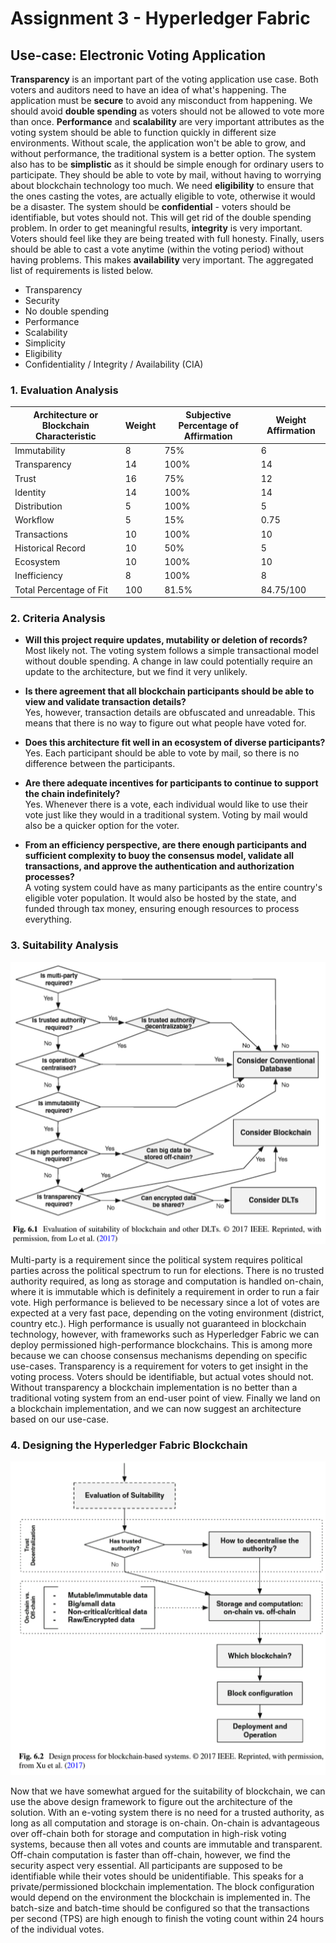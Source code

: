 # Assignment 3 - Hyperledger Fabric 

## **Use-case: Electronic Voting Application** 

**Transparency** is an important part of the voting application use case. Both voters and auditors need to have an idea of what's happening. 
The application must be **secure** to avoid any misconduct from happening. We should avoid **double spending** as voters should not be allowed to vote more than once.
**Performance** and **scalability** are very important attributes as the voting system should be able to function quickly in different size environments. Without scale, the application won't be able to grow, and without performance, the traditional system is a better option. The system also has to be **simplistic** as it should be simple enough for ordinary users to participate. They should be able to vote by mail, without having to worrying about blockchain technology too much. We need **eligibility** to ensure that the ones casting the votes, are actually eligible to vote, otherwise it would be a disaster. The system should be **confidential** - voters should be identifiable, but votes should not. This will get rid of the double spending problem. In order to get meaningful results, **integrity** is very important. Voters should feel like they are being treated with full honesty. Finally, users should be able to cast a vote anytime (within the voting period) without having problems. This makes **availability** very important. The aggregated list of requirements is listed below.

* Transparency
* Security
* No double spending
* Performance
* Scalability
* Simplicity
* Eligibility
* Confidentiality / Integrity / Availability (CIA)


### **1. Evaluation Analysis**
| Architecture or Blockchain Characteristic | Weight | Subjective Percentage of Affirmation | Weight Affirmation |
|-------------------------------------------|--------|--------------------------------------|--------------------|
| Immutability                              | 8      | 75%                                  | 6                  |
| Transparency                              | 14     | 100%                                 | 14                 |
| Trust                                     | 16     | 75%                                  | 12                 |
| Identity                                  | 14     | 100%                                 | 14                 |
| Distribution                              | 5      | 100%                                 | 5                  |
| Workflow                                  | 5      | 15%                                  | 0.75               |
| Transactions                              | 10     | 100%                                 | 10                 |
| Historical Record                         | 10     | 50%                                  | 5                  |
| Ecosystem                                 | 10     | 100%                                 | 10                 |
| Inefficiency                              | 8      | 100%                                 | 8                  |
| Total Percentage of Fit                   | 100    | 81.5%                                | 84.75/100          |

### **2. Criteria Analysis**

* **Will this project require updates, mutability or deletion of records?**  
Most likely not. The voting system follows a simple transactional model without double spending. A change in law could potentially require an update to the architecture, but we find it very unlikely. 

* **Is there agreement that all blockchain participants should be able to view and validate    transaction details?**  
Yes, however, transaction details are obfuscated and unreadable. This means that there is no way to figure out what people have voted for.

* **Does this architecture fit well in an ecosystem of diverse participants?**  
Yes. Each participant should be able to vote by mail, so there is no difference between the participants. 

* **Are there adequate incentives for participants to continue to support the chain indefinitely?**  
Yes. Whenever there is a vote, each individual would like to use their vote just like they would in a traditional system. Voting by mail would also be a quicker option for the voter.

* **From an efficiency perspective, are there enough participants and sufficient complexity to buoy the consensus model, validate all transactions, and approve the authentication and authorization processes?**  
A voting system could have as many participants as the entire country's eligible voter population. It would also be hosted by the state, and funded through tax money, ensuring enough resources to process everything.

### **3. Suitability Analysis**
![Suitability Analysis](images/suitability_diagram.png)

Multi-party is a requirement since the political system requires political parties across the political spectrum to run for elections. There is no trusted authority required, as long as storage and computation is handled on-chain, where it is immutable which is definitely a requirement in order to run a fair vote. High performance is believed to be necessary since a lot of votes are expected at a very fast pace, depending on the voting environment (district, country etc.). High performance is usually not guaranteed in blockchain technology, however, with frameworks such as Hyperledger Fabric we can deploy permissioned high-performance blockchains. This is among more because we can choose consensus mechanisms depending on specific use-cases. Transparency is a requirement for voters to get insight in the voting process. Voters should be identifiable, but actual votes should not. Without transparency a blockchain implementation is no better than a traditional voting system from an end-user point of view. Finally we land on a blockchain implementation, and we can now suggest an architecture based on our use-case.

### **4. Designing the Hyperledger Fabric Blockchain**
![Design Process](images/design_diagram.png)

Now that we have somewhat argued for the suitability of blockchain, we can use the above design framework to figure out the architecture of the solution. With an e-voting system there is no need for a trusted authority, as long as all computation and storage is on-chain. On-chain is advantageous over off-chain both for storage and computation in high-risk voting systems, because then all votes and counts are immutable and transparent. Off-chain computation is faster than off-chain, however, we find the security aspect very essential. All participants are supposed to be identifiable while their votes should be unidentifiable. This speaks for a private/permissioned blockchain implementation. The block configuration would depend on the environment the blockchain is implemented in. The batch-size and batch-time should be configured so that the transactions per second (TPS) are high enough to finish the voting count within 24 hours of the individual votes.